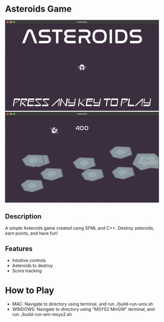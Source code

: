 # Asteroids Game

![Game Screenshot](screenshot.png)
![Gameplay Screenshot](screenshot2.png)

## Description

A simple Asteroids game created using SFML and C++. Destroy asteroids, earn points, and have fun!

## Features

- Intuitive controls
- Asteroids to destroy
- Score tracking

# How to Play 
- MAC: Navigate to directory using terminal, and run ./build-run-unix.sh 
- WINDOWS: Navigate to directory using "MSYS2 MinGW" terminal, and run ./build-run-win-msys2.sh

